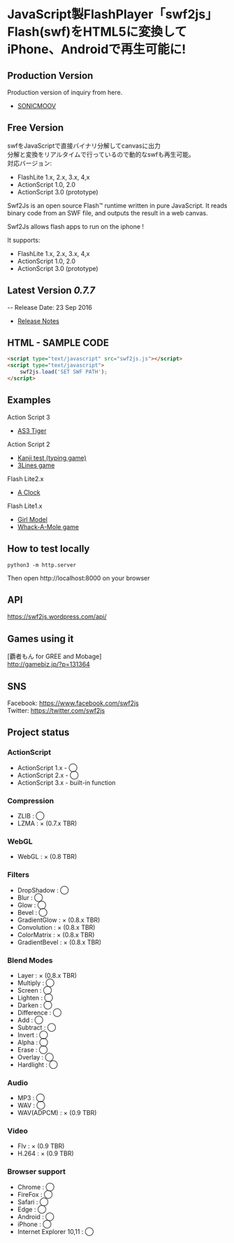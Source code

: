 JavaScript製FlashPlayer「swf2js」Flash(swf)をHTML5に変換してiPhone、Androidで再生可能に!
======


## Production Version  
  
Production version of inquiry from here.
  
* [SONICMOOV](https://www.sonicmoov.com/)      

## Free Version  

swfをJavaScriptで直接バイナリ分解してcanvasに出力  
分解と変換をリアルタイムで行っているので動的なswfも再生可能。  
対応バージョン: 
* FlashLite 1.x, 2.x, 3.x, 4,x
* ActionScript 1.0, 2.0
* ActionScript 3.0 (prototype)


Swf2Js is an open source Flash™ runtime written in pure JavaScript.
It reads binary code from an SWF file, and outputs the result in a web canvas.

Swf2Js allows flash apps to run on the iphone !

  
It supports: 
* FlashLite 1.x, 2.x, 3.x, 4,x
* ActionScript 1.0, 2.0
* ActionScript 3.0 (prototype)


## Latest Version *0.7.7*  

-- Release Date: 23 Sep 2016  

* [Release Notes](https://github.com/ienaga/swf2js/wiki/Release-Notes)    


## HTML - SAMPLE CODE

```html
<script type="text/javascript" src="swf2js.js"></script>
<script type="text/javascript">
    swf2js.load('SET SWF PATH');
</script>  
```


## Examples
Action Script 3
* [AS3 Tiger](https://ienaga.github.io/swf2js.org/sample.html?sample/tiger.swf)

Action Script 2
* [Kanji test (typing game)](https://ienaga.github.io/swf2js.org/sample.html?sample/yomi.swf)
* [3Lines game](https://ienaga.github.io/swf2js.org/sample.html?sample/lines.swf)

Flash Lite2.x
* [A Clock](https://ienaga.github.io/swf2js.org/sample.html?sample/analog20.swf)

Flash Lite1.x
* [Girl Model](https://ienaga.github.io/swf2js.org/sample.html?sample/model.swf)
* [Whack-A-Mole game](https://ienaga.github.io/swf2js.org/sample.html?sample/mogura.swf)


## How to test locally

```
python3 -m http.server
```

Then open http://localhost:8000 on your browser

## API  

https://swf2js.wordpress.com/api/   


## Games using it  

[覇者もん for GREE and Mobage]  
http://gamebiz.jp/?p=131364  


## SNS  

Facebook: https://www.facebook.com/swf2js  
Twitter: https://twitter.com/swf2js  



## Project status


### ActionScript

* ActionScript 1.x - ◯
* ActionScript 2.x - ◯
* ActionScript 3.x - built-in function


### Compression

* ZLIB : ◯
* LZMA : × (0.7.x TBR)


### WebGL

* WebGL : × (0.8 TBR)



### Filters

* DropShadow : ◯
* Blur : ◯
* Glow : ◯
* Bevel : ◯
* GradientGlow : × (0.8.x TBR)
* Convolution : × (0.8.x TBR)
* ColorMatrix : × (0.8.x TBR)
* GradientBevel : × (0.8.x TBR)


### Blend Modes

* Layer : × (0.8.x TBR)
* Multiply : ◯
* Screen : ◯
* Lighten : ◯
* Darken : ◯
* Difference : ◯
* Add : ◯
* Subtract : ◯
* Invert : ◯
* Alpha : ◯
* Erase : ◯
* Overlay : ◯
* Hardlight : ◯


### Audio

* MP3 : ◯
* WAV : ◯
* WAV(ADPCM) : × (0.9 TBR)


### Video

* Flv : × (0.9 TBR)
* H.264 : × (0.9 TBR)



### Browser support

* Chrome : ◯
* FireFox : ◯
* Safari : ◯
* Edge : ◯
* Android : ◯
* iPhone : ◯
* Internet Explorer 10,11 : ◯

